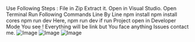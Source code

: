 Use Following Steps :
File in Zip Extract it.
Open in Visual Studio.
Open Terminal
Run Following Commands Line By Line
npm install
npm install cores
npm run dev
Here, npm run dev if run Project open in Developer Mode You see !
Everything will be link but You face anything Issues
contact me.
![Image](https://github.com/user-attachments/assets/70ffdfbe-86e6-48c3-8f75-8f6a40366c10)
![Image](https://github.com/user-attachments/assets/ad05b716-0100-4f2f-9832-4e0676e9d19a)
![Image](https://github.com/user-attachments/assets/d1c0f4fc-74a0-4c83-995a-0f1fae8570b5)
